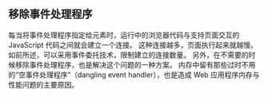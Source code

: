 ## 移除事件处理程序 ##

每当将事件处理程序指定给元素时，运行中的浏览器代码与支持页面交互的 JavaScript 代码之间就会建立一个连接。
这种连接越多，页面执行起来就越慢。如前所述，可以采用事件委托技术，限制建立的连接数量。
另外，在不需要的时候移除事件处理程序，也是解决这个问题的一种方案。
内存中留有那些过时不用的“空事件处理程序”（dangling event handler），也是造成 Web 应用程序内存与性能问题的主要原因。